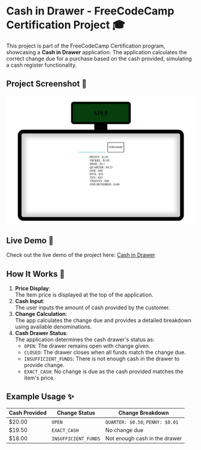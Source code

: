 # Cash in Drawer - FreeCodeCamp Certification Project 🎓

This project is part of the FreeCodeCamp Certification program, showcasing a **Cash in Drawer** application. The application calculates the correct change due for a purchase based on the cash provided, simulating a cash register functionality.

## Project Screenshot 📸
![Project Screenshot](https://raw.githubusercontent.com/izzel24/Cash-in-Drawer/main/screenshot_project.png)

## Live Demo 🚀
Check out the live demo of the project here: [Cash in Drawer](https://izzel24.github.io/Cash-in-Drawer/)

## How It Works 🔧
1. **Price Display**:  
   The item price is displayed at the top of the application.
2. **Cash Input**:  
   The user inputs the amount of cash provided by the customer.
3. **Change Calculation**:  
   The app calculates the change due and provides a detailed breakdown using available denominations.
4. **Cash Drawer Status**:  
   The application determines the cash drawer's status as:
   - `OPEN`: The drawer remains open with change given.
   - `CLOSED`: The drawer closes when all funds match the change due.
   - `INSUFFICIENT_FUNDS`: There is not enough cash in the drawer to provide change.
   - `EXACT_CASH`: No change is due as the cash provided matches the item's price.
     

## Example Usage ✨
| Cash Provided | Change Status      | Change Breakdown                        |
|---------------|--------------------|-----------------------------------------|
| $20.00        | `OPEN`             | `QUARTER: $0.50`, `PENNY: $0.01`       |
| $19.50        | `EXACT_CASH`       | No change due                           |
| $18.00        | `INSUFFICIENT_FUNDS` | Not enough cash in the drawer           |


